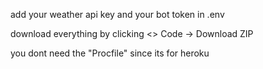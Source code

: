 add your weather api key and your bot token in .env

download everything by clicking <> Code -> Download ZIP

you dont need the "Procfile" since its for heroku
